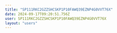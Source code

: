 ```yaml
---
title: "SP111RKC2GZZSHCSKP1P10FAWQ39EZNP4G0VVT76X"
date: 2024-09-17T09:20:51.756Z
user: SP111RKC2GZZSHCSKP1P10FAWQ39EZNP4G0VVT76X
layout: "users"
---
```

    